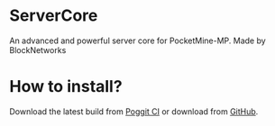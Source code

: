 # ServerCore
An advanced and powerful server core for PocketMine-MP. Made by BlockNetworks

# How to install?
Download the latest build from [Poggit CI](https://poggit.pmmp.io/ci/IceCruelStuff/ServerCore/ServerCore) or download from [GitHub](https://github.com/BlockNetworks/ServerCore/releases/download/v1.0.0/ServerCore.phar).
